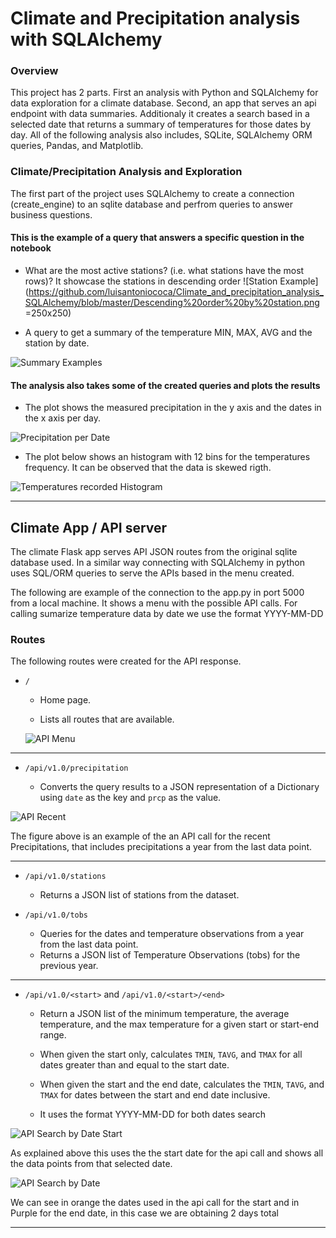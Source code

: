 # Climate and Precipitation analysis with SQLAlchemy
### Overview 
This project has 2 parts. First an analysis with Python and SQLAlchemy for data exploration for a climate database. Second, an app that serves an api endpoint with data summaries. Additionaly it creates a search based in a selected date that returns a summary of temperatures for those dates by day.
All of the following analysis also includes, SQLite, SQLAlchemy ORM queries, Pandas, and Matplotlib.

### Climate/Precipitation Analysis and Exploration

The first part of the project uses SQLAlchemy to create a connection (create_engine) to an sqlite database and perfrom queries to answer business questions.  

#### This is the example of a query that answers a specific question in the notebook

+ What are the most active stations? (i.e. what stations have the most rows)? It showcase the stations in descending order
![Station Example](https://github.com/luisantoniococa/Climate_and_precipitation_analysis_SQLAlchemy/blob/master/Descending%20order%20by%20station.png =250x250)

+ A query to get a summary of the temperature MIN, MAX, AVG and the station by date. 

![Summary Examples](https://github.com/luisantoniococa/Climate_and_precipitation_analysis_SQLAlchemy/blob/master/Temperature%20avg%20max%20and%20min.png)

#### The analysis also takes some of the created queries and plots the results

+ The plot shows the measured precipitation in the y axis and the dates in the x axis per day.

![Precipitation per Date](https://github.com/luisantoniococa/Climate_and_precipitation_analysis_SQLAlchemy/blob/master/Precipitations.png)

+ The plot below shows an histogram with 12 bins for the temperatures frequency. It can be observed that the data is skewed rigth.

![Temperatures recorded Histogram](https://github.com/luisantoniococa/Climate_and_precipitation_analysis_SQLAlchemy/blob/master/Temperature_frequency.png)

- - -

## Climate App / API server

The climate Flask app serves API JSON routes from the original sqlite database used. In a similar way connecting with SQLAlchemy in python uses SQL/ORM queries to serve the APIs based in the menu created. 

The following are example of the connection to the app.py in port 5000 from a local machine. It shows a menu with the possible API calls. For calling sumarize temperature data by date we use the format YYYY-MM-DD


### Routes

The following routes were created for the API response.
* `/`

  * Home page.

  * Lists all routes that are available.
  
  ![API Menu](https://github.com/luisantoniococa/Climate_and_precipitation_analysis_SQLAlchemy/blob/master/port5000%20welcome.png)

---
* `/api/v1.0/precipitation`

  * Converts the query results to a JSON representation of a Dictionary using `date` as the key and `prcp` as the value.
  
![API Recent](https://github.com/luisantoniococa/Climate_and_precipitation_analysis_SQLAlchemy/blob/master/recent%20Precipitations.png)

The figure above is an example of the an API call for the recent Precipitations, that includes precipitations a  year from the last data point.

---
* `/api/v1.0/stations`

  * Returns a JSON list of stations from the dataset.

* `/api/v1.0/tobs`

  * Queries for the dates and temperature observations from a year from the last data point.
  * Returns a JSON list of Temperature Observations (tobs) for the previous year.
  
--- 
* `/api/v1.0/<start>` and `/api/v1.0/<start>/<end>`

  * Return a JSON list of the minimum temperature, the average temperature, and the max temperature for a given start or start-end range.

  * When given the start only, calculates `TMIN`, `TAVG`, and `TMAX` for all dates greater than and equal to the start date.

  * When given the start and the end date, calculates the `TMIN`, `TAVG`, and `TMAX` for dates between the start and end date inclusive.
  * It uses the format YYYY-MM-DD for both dates search

![API Search by Date Start](https://github.com/luisantoniococa/Climate_and_precipitation_analysis_SQLAlchemy/blob/master/Precipitations%20by%20startdate.png)

As explained above this uses the the start date for the api call and shows all the data points from that selected date.

![API Search by Date](https://github.com/luisantoniococa/Climate_and_precipitation_analysis_SQLAlchemy/blob/master/Precipitations%20between%20dates.png)

We can see in orange the dates used in the api call for the start and in Purple for the end date, in this case we are obtaining 2 days total
- - -

